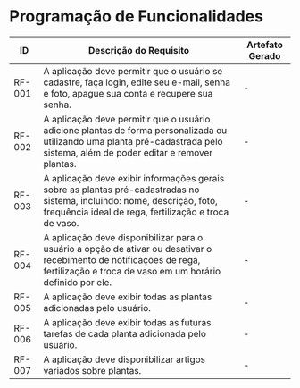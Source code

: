 # Programação de Funcionalidades

|ID    | Descrição do Requisito  | Artefato Gerado|
|------|-----------------------------------------|----|
|RF-001| A aplicação deve permitir que o usuário se cadastre, faça login, edite seu e-mail, senha e foto, apague sua conta e recupere sua senha. | - | 
|RF-002| A aplicação deve permitir que o usuário adicione plantas de forma personalizada ou utilizando uma planta pré-cadastrada pelo sistema, além de poder editar e remover plantas. | - |
|RF-003| A aplicação deve exibir informações gerais sobre as plantas pré-cadastradas no sistema, incluindo: nome, descrição, foto, frequência ideal de rega, fertilização e troca de vaso. | - |
|RF-004| A aplicação deve disponibilizar para o usuário a opção de ativar ou desativar o recebimento de notificações de rega, fertilização e troca de vaso em um horário definido por ele. | - |
|RF-005| A aplicação deve exibir todas as plantas adicionadas pelo usuário. | - |
|RF-006| A aplicação deve exibir todas as futuras tarefas de cada planta adicionada pelo usuário. | - |
|RF-007| A aplicação deve disponibilizar artigos variados sobre plantas. | - |

<!--
> **Links Úteis**:
>
> - [Trabalhando com HTML5 Local Storage e JSON](https://www.devmedia.com.br/trabalhando-com-html5-local-storage-e-json/29045)
> - [JSON Tutorial](https://www.w3resource.com/JSON)
> - [JSON Data Set Sample](https://opensource.adobe.com/Spry/samples/data_region/JSONDataSetSample.html)
> - [JSON - Introduction (W3Schools)](https://www.w3schools.com/js/js_json_intro.asp)
> - [JSON Tutorial (TutorialsPoint)](https://www.tutorialspoint.com/json/index.htm)
-->
